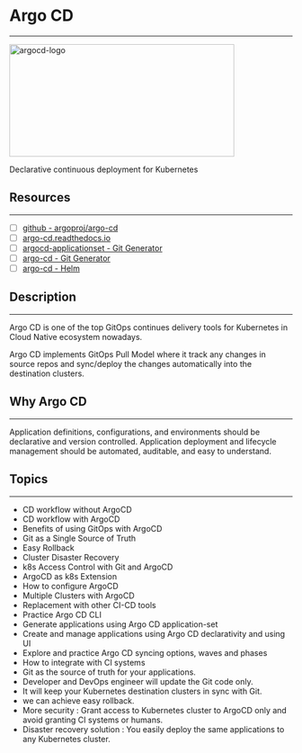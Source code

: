 # Argo CD
---

<img src="https://cncf-branding.netlify.app/img/projects/argo/horizontal/color/argo-horizontal-color.png" alt="argocd-logo" width="400" height="200" alt="helm-logo" />

Declarative continuous deployment for Kubernetes

## Resources
---
- [ ] [github - argoproj/argo-cd](https://github.com/argoproj/argo-cd)
- [ ] [argo-cd.readthedocs.io](https://argo-cd.readthedocs.io/en/stable/)
- [ ] [argocd-applicationset - Git Generator](https://argocd-applicationset.readthedocs.io/en/stable/Generators-Git/)
- [ ] [argo-cd - Git Generator](https://argo-cd.readthedocs.io/en/stable/operator-manual/applicationset/Generators-Git/)
- [ ] [argo-cd - Helm](https://argo-cd.readthedocs.io/en/stable/user-guide/helm/)

## Description
---
Argo CD is one of the top GitOps continues delivery tools for Kubernetes in Cloud Native ecosystem nowadays.

Argo CD  implements GitOps Pull Model where it track any changes in source repos and sync/deploy the changes automatically into the destination clusters.

## Why Argo CD
---
Application definitions, configurations, and environments should be declarative and version controlled. Application deployment and lifecycle management should be automated, auditable, and easy to understand.

## Topics
---
- CD workflow without ArgoCD
- CD workflow with ArgoCD
- Benefits of using GitOps with ArgoCD
- Git as a Single Source of Truth
- Easy Rollback
- Cluster Disaster Recovery
- k8s Access Control with Git and ArgoCD
- ArgoCD as k8s Extension
- How to configure ArgoCD
- Multiple Clusters with ArgoCD
- Replacement with other CI-CD tools
- Practice Argo CD CLI
- Generate applications using Argo CD application-set
- Create and manage applications using Argo CD declarativity and using UI
- Explore and practice Argo CD syncing options, waves and phases
- How to integrate with CI systems
- Git as the source of truth for your applications.
- Developer and DevOps engineer will update the Git code only.
- It will keep your Kubernetes destination clusters in sync with Git.
- we can achieve easy rollback.
- More security : Grant access to  Kubernetes cluster to ArgoCD only and avoid granting CI systems or humans.
- Disaster recovery solution : You easily deploy the same applications to any  Kubernetes cluster.
